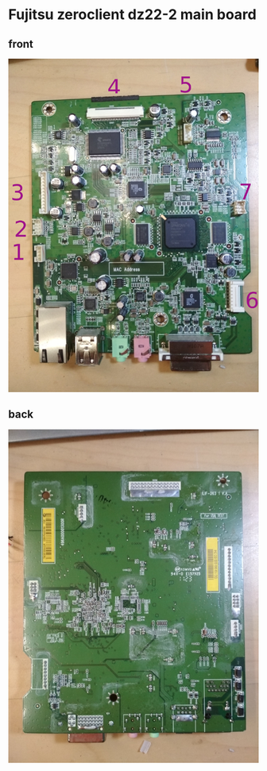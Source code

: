 
# Fujitsu zeroclient dz22-2 main board

## front

![front](imgs/pcb-front.jpg)


## back

![back](imgs/pcb-back.jpg)

